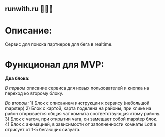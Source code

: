 ## runwith.ru 🏃🏃‍♀️ ##

# Описание:
  Сервис для поиска партнеров для бега в realtime.
  
# Функционал для MVP:
  **Два блока**:
  
  *В первом* описание сервиса для новых пользователей
  и кнопка на переход ко второму блоку.
  
  *Во втором:*
    1) Блок с описанием инструкции к сервису (небольшой mapstep)
    2) Блок с картой, карта поделена на районы,
       при клике на район открывается общая чат комната соответствующая этому району.
    3) Блок с чатом, при открытии чата, он замещает собой mapstep блок.
    4) Блок с анимацией, в зависимости от заполненности комнаты Lottie отрисует от 1-5
       бегающих силуэта.
